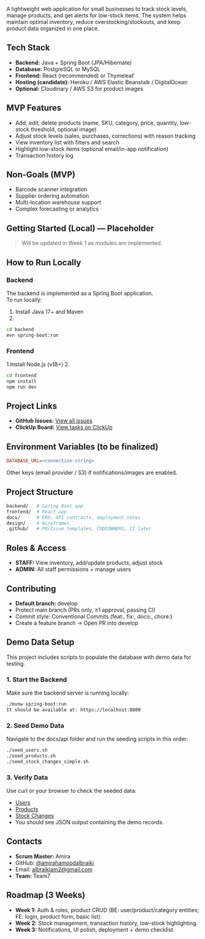 A lightweight web application for small businesses to track stock levels, manage products, and get alerts for low-stock items. The system helps maintain optimal inventory, reduce overstocking/stockouts, and keep product data organized in one place.

## Tech Stack
- **Backend:** Java + Spring Boot (JPA/Hibernate)
- **Database:** PostgreSQL or MySQL
- **Frontend:** React (recommended) or Thymeleaf
- **Hosting (candidate):** Heroku / AWS Elastic Beanstalk / DigitalOcean
- **Optional:** Cloudinary / AWS S3 for product images

## MVP Features
- Add, edit, delete products (name, SKU, category, price, quantity, low-stock threshold, optional image)
- Adjust stock levels (sales, purchases, corrections) with reason tracking
- View inventory list with filters and search
- Highlight low-stock items (optional email/in-app notification)
- Transaction history log

## Non-Goals (MVP)
- Barcode scanner integration
- Supplier ordering automation
- Multi-location warehouse support
- Complex forecasting or analytics

## Getting Started (Local) — Placeholder
> Will be updated in Week 1 as modules are implemented.


## How to Run Locally

### Backend
The backend is implemented as a Spring Boot application.  
To run locally:
1. Install Java 17+ and Maven  
2.  
```bash
cd backend
mvn spring-boot:run
```
### Frontend
1.Install Node.js (v18+)
2.

```bash
cd frontend
npm install
npm run dev
```
## Project Links
- **GitHub Issues:** [View all issues](https://github.com/amirahamoodalbraiki/inventory-management-mvp/issues)
- **ClickUp Board:** [View tasks on ClickUp](https://app.clickup.com/90181582807/v/l/li/901810440494)

## Environment Variables (to be finalized)
```ini
DATABASE_URL=<connection-string>
```
Other keys (email provider / S3) if notifications/images are enabled.

## Project Structure
```bash
backend/   # Spring Boot app
frontend/  # React app
docs/      # ERD, API contracts, deployment notes
design/    # Wireframes
.github/   # PR/Issue templates, CODEOWNERS, CI later
```
## Roles & Access
- **STAFF:** View inventory, add/update products, adjust stock
- **ADMIN:** All staff permissions + manage users

## Contributing
- **Default branch:** develop
- Protect main branch (PRs only, ≥1 approval, passing CI)
- Commit style: Conventional Commits (feat:, fix:, docs:, chore:)
- Create a feature branch → Open PR into develop

## Demo Data Setup
This project includes scripts to populate the database with demo data for testing.

### 1. Start the Backend
Make sure the backend server is running locally:
```bash
./mvnw spring-boot:run
It should be available at: https://localhost:8080
```
### 2. Seed Demo Data
Navigate to the docs/api folder and run the seeding scripts in this order:

```bash
./seed_users.sh
./seed_products.sh
./seed_stock_changes_simple.sh
```
### 3. Verify Data
Use curl or your browser to check the seeded data:
- [Users](http://localhost:8080/users)
- [Products](http://localhost:8080/products)
- [Stock Changes](http://localhost:8080/stock-changes)
- You should see JSON output containing the demo records.

## Contacts
- **Scrum Master:** Amira
- GitHub: [@amirahamoodalbraiki](https://github.com/amirahamoodalbraiki)
- Email: albraikiam2@gmail.com
- **Team:** Team7

## Roadmap (3 Weeks)
- **Week 1:** Auth & roles, product CRUD (BE: user/product/category entities; FE: login, product form, basic list).
- **Week 2:** Stock management, transaction history, low-stock highlighting.
- **Week 3:** Notifications, UI polish, deployment + demo checklist.
